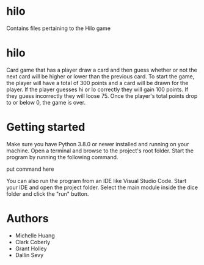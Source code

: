 # hilo
Contains files pertaining to the Hilo game


# hilo

Card game that has a player draw a card and then guess whether or not the next card will be higher or lower than the previous card. To start the game, the player will have a total of 300 points and a card will be drawn for the player. If the player guesses hi or lo correctly they will gain 100 points. If they guess incorrectly they will loose 75. Once the player's total points drop to or below 0, the game is over.

# Getting started 

Make sure you have Python 3.8.0 or newer installed and running on your machine. Open a terminal and 
browse to the project's root folder. Start the program by running the following command.

put command here

You can also run the program from an IDE like Visual Studio Code. Start your IDE and open the 
project folder. Select the main module inside the dice folder and click the "run" button.


# Authors
* Michelle Huang
* Clark Coberly
* Grant Holley
* Dallin Sevy
